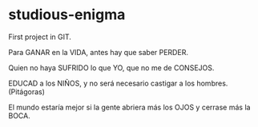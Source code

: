 # studious-enigma
First project in GIT. 

Para GANAR en la VIDA, antes hay que saber PERDER.

Quien no haya SUFRIDO lo que YO, que no me de CONSEJOS.

EDUCAD a los NIÑOS, y no será necesario castigar a los hombres. (Pitágoras)

El mundo estaría mejor si la gente abriera más los OJOS y cerrase más la BOCA.
